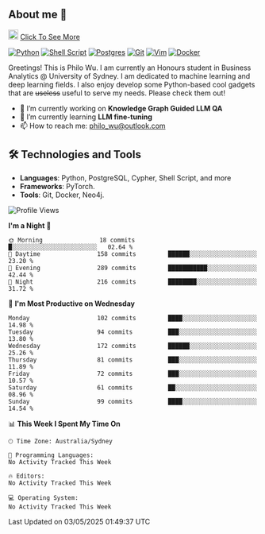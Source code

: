 ## About me 🤗

<a href="#"><img src="https://media.giphy.com/media/hvRJCLFzcasrR4ia7z/giphy.gif" width="20px" height="20px"></a> [Click To See More](https://codeboyphilo.github.io)

[![Python](https://img.shields.io/badge/python-3670A0?style=for-the-badge&logo=python&logoColor=ffdd54)](#)
[![Shell Script](https://img.shields.io/badge/shell_script-%23121011.svg?style=for-the-badge&logo=gnu-bash&logoColor=white)](#)
[![Postgres](https://img.shields.io/badge/postgres-%23316192.svg?style=for-the-badge&logo=postgresql&logoColor=white)](#)
[![Git](https://img.shields.io/badge/git-%23F05033.svg?style=for-the-badge&logo=git&logoColor=white)](#)
[![Vim](https://img.shields.io/badge/VIM-%2311AB00.svg?style=for-the-badge&logo=vim&logoColor=white)](#)
[![Docker](https://img.shields.io/badge/docker-%230db7ed.svg?style=for-the-badge&logo=docker&logoColor=white)](#)

Greetings! This is Philo Wu. I am currently an Honours student in Business Analytics \@ University of Sydney. I am dedicated to machine learning and deep learning fields. I also enjoy develop some Python-based cool gadgets that are ~~useless~~ useful to serve my needs. Please check them out!

- 🔭 I’m currently working on **Knowledge Graph Guided LLM QA**
- 🌱 I’m currently learning **LLM fine-tuning**
- 📫 How to reach me: philo_wu@outlook.com

## 🛠 Technologies and Tools
- **Languages**: Python, PostgreSQL, Cypher, Shell Script, and more
- **Frameworks**: PyTorch.
- **Tools**: Git, Docker, Neo4j.

<!--START_SECTION:waka-->
![Profile Views](http://img.shields.io/badge/Profile%20Views-0-blue)

**I'm a Night 🦉** 

```text
🌞 Morning                18 commits          █░░░░░░░░░░░░░░░░░░░░░░░░   02.64 % 
🌆 Daytime                158 commits         ██████░░░░░░░░░░░░░░░░░░░   23.20 % 
🌃 Evening                289 commits         ███████████░░░░░░░░░░░░░░   42.44 % 
🌙 Night                  216 commits         ████████░░░░░░░░░░░░░░░░░   31.72 % 
```
📅 **I'm Most Productive on Wednesday** 

```text
Monday                   102 commits         ████░░░░░░░░░░░░░░░░░░░░░   14.98 % 
Tuesday                  94 commits          ███░░░░░░░░░░░░░░░░░░░░░░   13.80 % 
Wednesday                172 commits         ██████░░░░░░░░░░░░░░░░░░░   25.26 % 
Thursday                 81 commits          ███░░░░░░░░░░░░░░░░░░░░░░   11.89 % 
Friday                   72 commits          ███░░░░░░░░░░░░░░░░░░░░░░   10.57 % 
Saturday                 61 commits          ██░░░░░░░░░░░░░░░░░░░░░░░   08.96 % 
Sunday                   99 commits          ████░░░░░░░░░░░░░░░░░░░░░   14.54 % 
```


📊 **This Week I Spent My Time On** 

```text
🕑︎ Time Zone: Australia/Sydney

💬 Programming Languages: 
No Activity Tracked This Week

🔥 Editors: 
No Activity Tracked This Week

💻 Operating System: 
No Activity Tracked This Week
```


 Last Updated on 03/05/2025 01:49:37 UTC
<!--END_SECTION:waka-->
